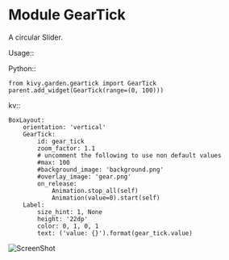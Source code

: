 Module GearTick
===============


A circular Slider.


Usage::

 Python::

    from kivy.garden.geartick import GearTick
    parent.add_widget(GearTick(range=(0, 100)))

 kv::
 
    BoxLayout:
        orientation: 'vertical'
        GearTick:
            id: gear_tick
            zoom_factor: 1.1
            # uncomment the following to use non default values
            #max: 100
            #background_image: 'background.png'
            #overlay_image: 'gear.png'
            on_release:
                Animation.stop_all(self)
                Animation(value=0).start(self)
        Label:
            size_hint: 1, None
            height: '22dp'
            color: 0, 1, 0, 1
            text: ('value: {}').format(gear_tick.value)

![ScreenShot](https://raw.githubusercontent.com/kivy-garden/garden.geartick/master/screenshot.png)
